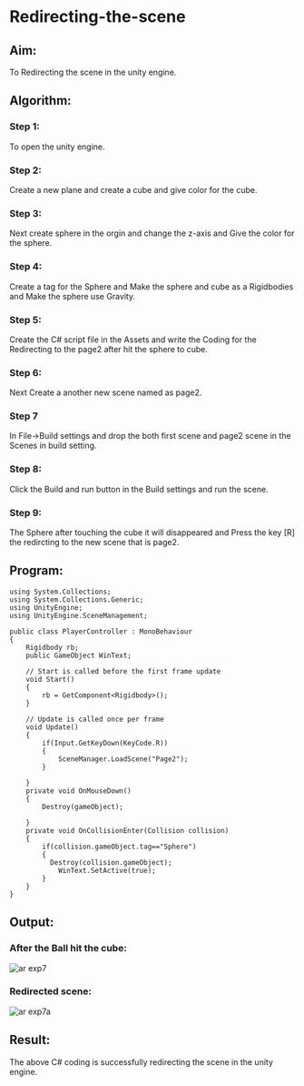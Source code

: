 # Redirecting-the-scene

## Aim:
To Redirecting the scene in the unity engine.

## Algorithm:
### Step 1:
To open the unity engine.

### Step 2:
Create a new plane and create a cube and give color for the cube.

### Step 3:
Next create sphere in the orgin and change the z-axis and Give the color for the sphere.

### Step 4:
Create a tag for the Sphere and Make the sphere and cube as a Rigidbodies and Make the sphere use Gravity.

### Step 5:
Create the C# script file in the Assets and write the Coding for the Redirecting to the page2 after hit the sphere to cube.

### Step 6:
Next Create a another new scene named as page2.

### Step 7
In File->Build settings and drop the both first scene and page2 scene in the Scenes in build setting.

### Step 8:
Click the Build and run button in the Build settings and run the scene.

### Step 9:
The Sphere after touching the cube it will disappeared and Press the key [R] the redircting to the new scene that is page2.

## Program:
```python3
using System.Collections;
using System.Collections.Generic;
using UnityEngine;
using UnityEngine.SceneManagement;

public class PlayerController : MonoBehaviour
{
    Rigidbody rb;
    public GameObject WinText;

    // Start is called before the first frame update
    void Start()
    {
        rb = GetComponent<Rigidbody>();
    }

    // Update is called once per frame
    void Update()
    {
        if(Input.GetKeyDown(KeyCode.R))
        {
            SceneManager.LoadScene("Page2");
        }

    }
    private void OnMouseDown()
    {
        Destroy(gameObject);

    }
    private void OnCollisionEnter(Collision collision)
    {
        if(collision.gameObject.tag=="Sphere")
        {
          Destroy(collision.gameObject);
            WinText.SetActive(true);
        }
    }
}
```
## Output:
### After the Ball hit the cube:
![ar exp7](https://user-images.githubusercontent.com/75234814/174822698-dce6d550-d8f4-4ad3-a79c-2b0ca052c044.jpg)

### Redirected scene:
![ar exp7a](https://user-images.githubusercontent.com/75234814/174822860-0e84bd5b-95f0-483f-b5ed-9adb153f8430.jpg)


## Result:
The above C# coding is successfully redirecting the scene in the unity engine.
